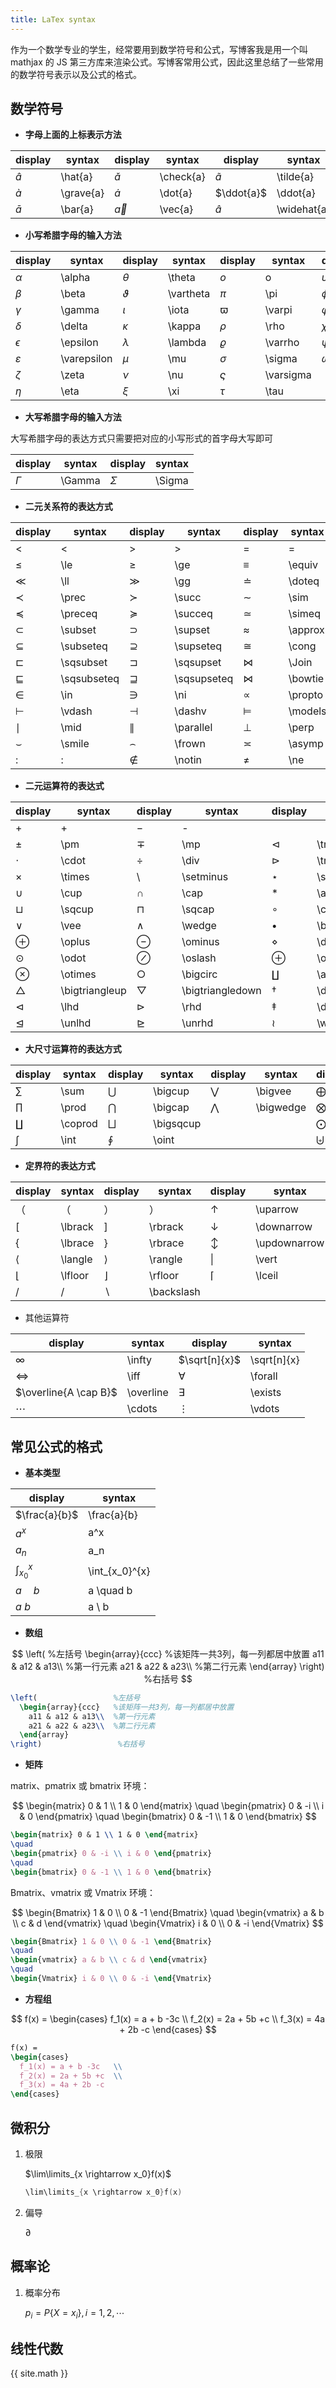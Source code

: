 ```yaml
---
title: LaTex syntax
---
```


作为一个数学专业的学生，经常要用到数学符号和公式，写博客我是用一个叫 mathjax 的 JS 第三方库来渲染公式。写博客常用公式，因此这里总结了一些常用的数学符号表示以及公式的格式。

## 数学符号

- **字母上面的上标表示方法**

| display     | syntax    | display     | syntax    | display       | syntax      | display         | syntax        |
| ----------- | --------- | ----------- | --------- | ------------- | ----------- | --------------- | ------------- |
| $\hat{a}$   | \hat{a}   | $\check{a}$ | \check{a} | $\tilde{a}$   | \tilde{a}   | $\acute{a}$     | \acute{a}     |
| $\grave{a}$ | \grave{a} | $\dot{a}$   | \dot{a}   | $\ddot{a}$    | \ddot{a}    | $\breve{a}$     | \breve{a}     |
| $\bar{a}$   | \bar{a}   | $\vec{a}$   | \vec{a}   | $\widehat{a}$ | \widehat{a} | $\widetilde{a}$ | \widetilde{a} |

- **小写希腊字母的输入方法**

| display       | syntax      | display     | syntax    | display     | syntax    | display    | syntax   |
| ------------- | ----------- | ----------- | --------- | ----------- | --------- | ---------- | -------- |
| $\alpha$      | \alpha      | $\theta$    | \theta    | $o$         | o         | $\upsilon$ | \upsilon |
| $\beta$       | \beta       | $\vartheta$ | \vartheta | $\pi$       | \pi       | $\phi$     | \phi     |
| $\gamma$      | \gamma      | $\iota$     | \iota     | $\varpi$    | \varpi    | $\varphi$  | \varphi  |
| $\delta$      | \delta      | $\kappa$    | \kappa    | $\rho$      | \rho      | $\chi$     | \chi     |
| $\epsilon$    | \epsilon    | $\lambda$   | \lambda   | $\varrho$   | \varrho   | $\psi$     | \psi     |
| $\varepsilon$ | \varepsilon | $\mu$       | \mu       | $\sigma$    | \sigma    | $\omega$   | \omega   |
| $\zeta$       | \zeta       | $\nu$       | \nu       | $\varsigma$ | \varsigma |            |          |
| $\eta$        | \eta        | $\xi$       | \xi       | $\tau$      | \tau      |            |          |

- **大写希腊字母的输入方法**

大写希腊字母的表达方式只需要把对应的小写形式的首字母大写即可

| display  | syntax | display  | syntax |
| -------- | ------ | -------- | ------ |
| $\Gamma$ | \Gamma | $\Sigma$ | \Sigma |

- **二元关系符的表达方式**

| display       | syntax      | display       | syntax      | display   | syntax  |
| ------------- | ----------- | ------------- | ----------- | --------- | ------- |
| $<$           | <           | $>$           | >           | $=$       | =       |
| $\le$         | \le         | $\ge$         | \ge         | $\equiv$  | \equiv  |
| $\ll$         | \ll         | $\gg$         | \gg         | $\doteq$  | \doteq  |
| $\prec$       | \prec       | $\succ$       | \succ       | $\sim$    | \sim    |
| $\preceq$     | \preceq     | $\succeq$     | \succeq     | $\simeq$  | \simeq  |
| $\subset$     | \subset     | $\supset$     | \supset     | $\approx$ | \approx |
| $\subseteq$   | \subseteq   | $\supseteq$   | \supseteq   | $\cong$   | \cong   |
| $\sqsubset$   | \sqsubset   | $\sqsupset$   | \sqsupset   | $\Join$   | \Join   |
| $\sqsubseteq$ | \sqsubseteq | $\sqsupseteq$ | \sqsupseteq | $\bowtie$ | \bowtie |
| $\in$         | \in         | $\ni$         | \ni         | $\propto$ | \propto |
| $\vdash$      | \vdash      | $\dashv$      | \dashv      | $\models$ | \models |
| $\mid$        | \mid        | $\parallel$   | \parallel   | $\perp$   | \perp   |
| $\smile$      | \smile      | $\frown$      | \frown      | $\asymp$  | \asymp  |
| $:$           | :           | $\notin$      | \notin      | $\ne$     | \ne     |

- **二元运算符的表达式**

| display          | syntax         | display            | syntax           | display          | syntax         |
| ---------------- | -------------- | ------------------ | ---------------- | ---------------- | -------------- |
| $+$              | +              | $-$                | -                |                  |                |
| $\pm$            | \pm            | $\mp$              | \mp              | $\triangleleft$  | \triangleleft  |
| $\cdot$          | \cdot          | $\div$             | \div             | $\triangleright$ | \triangleright |
| $\times$         | \times         | $\setminus$        | \setminus        | $\star$          | \star          |
| $\cup$           | \cup           | $\cap$             | \cap             | $\ast$           | \ast           |
| $\sqcup$         | \sqcup         | $\sqcap$           | \sqcap           | $\circ$          | \circ          |
| $\vee$           | \vee           | $\wedge$           | \wedge           | $\bullet$        | \bullet        |
| $\oplus$         | \oplus         | $\ominus$          | \ominus          | $\diamond$       | \diamond       |
| $\odot$          | \odot          | $\oslash$          | \oslash          | $\oplus$         | \oplus         |
| $\otimes$        | \otimes        | $\bigcirc$         | \bigcirc         | $\amalg$         | \amalg         |
| $\bigtriangleup$ | \bigtriangleup | $\bigtriangledown$ | \bigtriangledown | $\dagger$        | \dagger        |
| $\lhd$           | \lhd           | $\rhd$             | \rhd             | $\ddagger$       | \ddagger       |
| $\unlhd$         | \unlhd         | $\unrhd$           | \unrhd           | $\wr$            | \wr            |

- **大尺寸运算符的表达方式**

| display   | syntax  | display     | syntax    | display     | syntax    | display      | syntax     |
| --------- | ------- | ----------- | --------- | ----------- | --------- | ------------ | ---------- |
| $\sum$    | \sum    | $\bigcup$   | \bigcup   | $\bigvee$   | \bigvee   | $\bigoplus$  | \bigoplus  |
| $\prod$   | \prod   | $\bigcap$   | \bigcap   | $\bigwedge$ | \bigwedge | $\bigotimes$ | \bigotimes |
| $\coprod$ | \coprod | $\bigsqcup$ | \bigsqcup |             |           | $\bigodot$   | \bigodot   |
| $\int$    | \int    | $\oint$     | \oint     |             |           | $\biguplus$  | \biguplus  |

- **定界符的表达方式**

| display   | syntax  | display      | syntax     | display        | syntax       | display        | syntax       |
| --------- | ------- | ------------ | ---------- | -------------- | ------------ | -------------- | ------------ |
| $（$      | （      | $）$         | ）         | $\uparrow$     | \uparrow     | $\Uparrow$     | \Uparrow     |
| $\lbrack$ | \lbrack | $\rbrack$    | \rbrack    | $\downarrow$   | \downarrow   | $\Downarrow$   | \Downarrow   |
| $\lbrace$ | \lbrace | $\rbrace$    | \rbrace    | $\updownarrow$ | \updownarrow | $\Updownarrow$ | \Updownarrow |
| $\langle$ | \langle | $\rangle$    | \rangle    | $\vert$        | \vert        | $\Vert$        | \Vert        |
| $\lfloor$ | \lfloor | $\rfloor$    | \rfloor    | $\lceil$       | \lceil       | $\rceil$       | \rceil       |
| $/$       | /       | $\backslash$ | \backslash |                |              |                |              |

- 其他运算符

| display               | syntax    | display       | syntax      |
| --------------------- | --------- | ------------- | ----------- |
| $\infty$              | \infty    | $\sqrt[n]{x}$ | \sqrt[n]{x} |
| $\iff$                | \iff      | $\forall$     | \forall     |
| $\overline{A \cap B}$ | \overline | $\exists$     | \exists     |
| $\cdots$              | \cdots    | $\vdots$      | \vdots      |



## 常见公式的格式

- **基本类型**

| display          | syntax         |
| ---------------- | -------------- |
| $\frac{a}{b}$    | \frac{a}{b}    |
| $a^x$            | a^x            |
| $a_n$            | a_n            |
| $\int_{x_0}^{x}$ | \int_{x_0}^{x} |
| $a \quad b$      | a \quad b      |
| $a \ b$          | a \ b          |



- **数组**

$$
\left(                 %左括号
  \begin{array}{ccc}   %该矩阵一共3列，每一列都居中放置
    a11 & a12 & a13\\  %第一行元素
    a21 & a22 & a23\\  %第二行元素
  \end{array}
\right)                 %右括号
$$

``` latex
\left(                 %左括号
  \begin{array}{ccc}   %该矩阵一共3列，每一列都居中放置
    a11 & a12 & a13\\  %第一行元素
    a21 & a22 & a23\\  %第二行元素
  \end{array}
\right)                 %右括号
```



- **矩阵**

matrix、pmatrix 或 bmatrix 环境：


$$
\begin{matrix} 0 & 1 \\ 1 & 0 \end{matrix}
\quad
\begin{pmatrix} 0 & -i \\ i & 0 \end{pmatrix}
\quad
\begin{bmatrix} 0 & -1 \\ 1 & 0 \end{bmatrix}
$$




``` latex
\begin{matrix} 0 & 1 \\ 1 & 0 \end{matrix}
\quad
\begin{pmatrix} 0 & -i \\ i & 0 \end{pmatrix}
\quad
\begin{bmatrix} 0 & -1 \\ 1 & 0 \end{bmatrix}
```



Bmatrix、vmatrix 或 Vmatrix 环境：


$$
\begin{Bmatrix} 1 & 0 \\ 0 & -1 \end{Bmatrix}
\quad
\begin{vmatrix} a & b \\ c & d \end{vmatrix}
\quad
\begin{Vmatrix} i & 0 \\ 0 & -i \end{Vmatrix}
$$



``` latex
\begin{Bmatrix} 1 & 0 \\ 0 & -1 \end{Bmatrix}
\quad
\begin{vmatrix} a & b \\ c & d \end{vmatrix}
\quad
\begin{Vmatrix} i & 0 \\ 0 & -i \end{Vmatrix}
```




- **方程组**

$$
f(x) =
\begin{cases}
  f_1(x) = a + b -3c   \\
  f_2(x) = 2a + 5b +c  \\
  f_3(x) = 4a + 2b -c  
\end{cases}
$$



```latex
f(x) =
\begin{cases}
  f_1(x) = a + b -3c   \\
  f_2(x) = 2a + 5b +c  \\
  f_3(x) = 4a + 2b -c  
\end{cases}
```





## 微积分

1. 极限

   $\lim\limits_{x \rightarrow x_0}f(x)$

   ```c
   \lim\limits_{x \rightarrow x_0}f(x)
   ```

2. 偏导

   $\partial$

## 概率论

1. 概率分布

   $p_i=P\lbrace X=x_i\rbrace,i=1,2,\cdots$

   

## 线性代数



{{ site.math }}